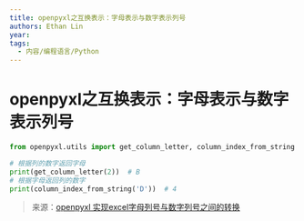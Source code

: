 ```yaml
---
title: openpyxl之互换表示：字母表示与数字表示列号
authors: Ethan Lin
year:
tags:
  - 内容/编程语言/Python 
---
```


# openpyxl之互换表示：字母表示与数字表示列号





```python
from openpyxl.utils import get_column_letter, column_index_from_string

# 根据列的数字返回字母
print(get_column_letter(2))  # B
# 根据字母返回列的数字
print(column_index_from_string('D'))  # 4
```

> 来源：[openpyxl 实现excel字母列号与数字列号之间的转换](https://www.cnblogs.com/apple2016/p/9686433.html)
